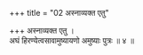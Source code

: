 +++
title = "02 अस्नाव्यक्त एतु"

+++
अस्नाव्यक्त एतु ।  
अघं हिरण्येत्वसावामुष्यायणो अमुष्याः पुत्रः ॥ ४ ॥